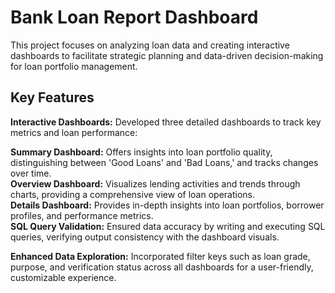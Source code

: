
# Bank Loan Report Dashboard<br/>
This project focuses on analyzing loan data and creating interactive dashboards to facilitate strategic planning and data-driven decision-making for loan portfolio management.<br/>

## Key Features<br/>
**Interactive Dashboards:** Developed three detailed dashboards to track key metrics and loan performance:<br/>

**Summary Dashboard:** Offers insights into loan portfolio quality, distinguishing between 'Good Loans' and 'Bad Loans,' and tracks changes over time.<br/>
**Overview Dashboard:** Visualizes lending activities and trends through charts, providing a comprehensive view of loan operations.<br/>
**Details Dashboard:** Provides in-depth insights into loan portfolios, borrower profiles, and performance metrics.<br/>
**SQL Query Validation:** Ensured data accuracy by writing and executing SQL queries, verifying output consistency with the dashboard visuals.<br/>

**Enhanced Data Exploration:** Incorporated filter keys such as loan grade, purpose, and verification status across all dashboards for a user-friendly, customizable experience.<br/>
